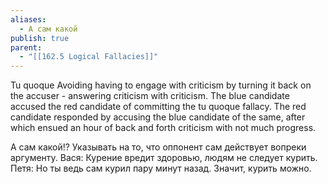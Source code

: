 ```yaml
---
aliases:
  - А сам какой
publish: true
parent:
  - "[[162.5 Logical Fallacies]]"
---
```

Tu quoque
Avoiding having to engage with criticism by turning it back on the accuser - answering criticism with criticism.
The blue candidate accused the red candidate of committing the tu quoque fallacy. The red candidate responded by accusing the blue candidate of the same, after which ensued an hour of back and forth criticism with not much progress.

А сам какой!?
Указывать на то, что оппонент сам действует вопреки аргументу.
Вася: Курение вредит здоровью, людям не следует курить.
Петя: Но ты ведь сам курил пару минут назад.
Значит, курить можно.
